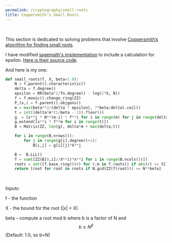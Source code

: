 ```yaml
---
permalink: /cryptography/small-roots
title: Coppersmith's Small Roots
---
```


<br>

This section is dedicated to solving problems that involve [Coppersmith’s algorithm for finding small roots](http://cr.yp.to/bib/2001/coppersmith.pdf).

I have modified [sagemath's implementation](https://doc.sagemath.org/html/en/reference/polynomial_rings/sage/rings/polynomial/polynomial_modn_dense_ntl.html#sage.rings.polynomial.polynomial_modn_dense_ntl.small_roots) to include a calculation for epsilon. [Here is their source code](https://gitlab.com/sagemath/sage/-/blob/develop/src/sage/rings/polynomial/polynomial_modn_dense_ntl.pyx).

And here is my one:

```python
def small_roots(f, X, beta=1.0):
    N = f.parent().characteristic()
    delta = f.degree()
    epsilon = RR(beta^2/fn.degree() - log(2*X, N))
    f = f.monic().change_ring(ZZ)
    P,(x,) = f.parent().objgens()
    m = max(beta**2/(delta * epsilon), 7*beta/delta).ceil()
    t = int((delta*m*(1/beta - 1)).floor())
    g  = [x**j * N**(m-i) * f**i for i in range(m) for j in range(delta)]
    g.extend([x**i * f**m for i in range(t)]) 
    B = Matrix(ZZ, len(g), delta*m + max(delta,t))

    for i in range(B.nrows()):
        for j in range(g[i].degree()+1):
            B[i,j] = g[i][j]*X**j

    B =  B.LLL()
    f = sum([ZZ(B[0,i]//X**i)*x**i for i in range(B.ncols())])
    roots = set([f.base_ring()(r) for r,m in f.roots() if abs(r) <= X])
    return [root for root in roots if N.gcd(ZZ(f(root))) >= N**beta]
```

<br>

Inputs:

f - the function

X - the bound for the root (|x| < X)

beta – compute a root mod b where b is a factor of N and $$b \geq N^β$$ (Default: 1.0, so b=N)
